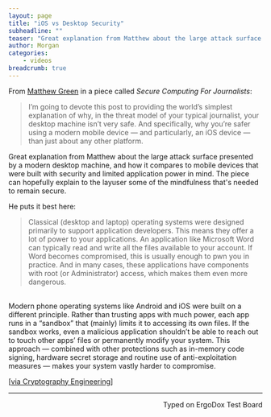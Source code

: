```yaml
---
layout: page
title: "iOS vs Desktop Security"
subheadline: ""
teaser: "Great explanation from Matthew about the large attack surface presented by a modern desktop machine, and how it compares to mobile devices that were built with security and limited application power in mind. The piece can hopefully explain to the layuser some of the mindfulness that's needed to remain secure. "
author: Morgan
categories:
    - videos
breadcrumb: true
---
```


From [Matthew Green](https://twitter.com/matthew_d_green) in a piece called _Secure Computing For Journalists_:

> I’m going to devote this post to providing the world’s simplest explanation of why, in the threat model of your typical journalist, your desktop machine isn’t very safe. And specifically, why you’re safer using a modern mobile device — and particularly, an iOS device — than just about any other platform.

Great explanation from Matthew about the large attack surface presented by a modern desktop machine, and how it compares to mobile devices that were built with security and limited application power in mind. The piece can hopefully explain to the layuser some of the mindfulness that's needed to remain secure.

He puts it best here:

> Classical (desktop and laptop) operating systems were designed primarily to support application developers. This means they offer a lot of power to your applications. An application like Microsoft Word can typically read and write all the files available to your account. If Word becomes compromised, this is usually enough to pwn you in practice. And in many cases, these applications have components with root (or Administrator) access, which makes them even more dangerous.
<br>
Modern phone operating systems like Android and iOS were built on a different principle. Rather than trusting apps with much power, each app runs in a “sandbox” that (mainly) limits it to accessing its own files. If the sandbox works, even a malicious application shouldn’t be able to reach out to touch other apps’ files or permanently modify your system. This approach — combined with other protections such as in-memory code signing, hardware secret storage and routine use of anti-exploitation measures — makes your system vastly harder to compromise.

[[via Cryptography Engineering](https://blog.cryptographyengineering.com/2017/03/05/secure-computing-for-journalists/)]

---
<p align="right">Typed on ErgoDox Test Board</p>
